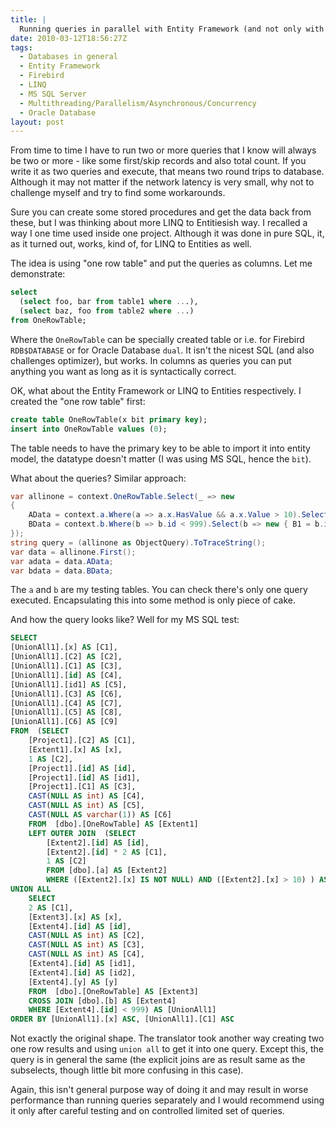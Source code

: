 ```yaml
---
title: |
  Running queries in parallel with Entity Framework (and not only with it)
date: 2010-03-12T18:56:27Z
tags:
  - Databases in general
  - Entity Framework
  - Firebird
  - LINQ
  - MS SQL Server
  - Multithreading/Parallelism/Asynchronous/Concurrency
  - Oracle Database
layout: post
---
```

From time to time I have to run two or more queries that I know will always be two or more - like some first/skip records and also total count. If you write it as two queries and execute, that means two round trips to database. Although it may not matter if the network latency is very small, why not to challenge myself and try to find some workarounds.

Sure you can create some stored procedures and get the data back from these, but I was thinking about more LINQ to Entitiesish way. I recalled a way I one time used inside one project. Although it was done in pure SQL, it, as it turned out, works, kind of, for LINQ to Entities as well.

The idea is using "one row table" and put the queries as columns. Let me demonstrate:

```sql
select
  (select foo, bar from table1 where ...),
  (select baz, foo from table2 where ...)
from OneRowTable;
```

Where the `OneRowTable` can be specially created table or i.e. for Firebird `RDB$DATABASE` or for Oracle Database `dual`. It isn't the nicest SQL (and also challenges optimizer), but works. In columns as queries you can put anything you want as long as it is syntactically correct.

OK, what about the Entity Framework or LINQ to Entities respectively. I created the "one row table" first:

```sql
create table OneRowTable(x bit primary key);
insert into OneRowTable values (0);
```

The table needs to have the primary key to be able to import it into entity model, the datatype doesn't matter (I was using MS SQL, hence the `bit`).

What about the queries? Similar approach:

```csharp
var allinone = context.OneRowTable.Select(_ => new
{
	AData = context.a.Where(a => a.x.HasValue && a.x.Value > 10).Select(a => new { A1 = a.id, A2 = a.id * 2 }),
	BData = context.b.Where(b => b.id < 999).Select(b => new { B1 = b.id, B2 = b.y }),
});
string query = (allinone as ObjectQuery).ToTraceString();
var data = allinone.First();
var adata = data.AData;
var bdata = data.BData;
```

The `a` and `b` are my testing tables. You can check there's only one query executed. Encapsulating this into some method is only piece of cake.

And how the query looks like? Well for my MS SQL test:

```sql
SELECT
[UnionAll1].[x] AS [C1],
[UnionAll1].[C2] AS [C2],
[UnionAll1].[C1] AS [C3],
[UnionAll1].[id] AS [C4],
[UnionAll1].[id1] AS [C5],
[UnionAll1].[C3] AS [C6],
[UnionAll1].[C4] AS [C7],
[UnionAll1].[C5] AS [C8],
[UnionAll1].[C6] AS [C9]
FROM  (SELECT
	[Project1].[C2] AS [C1],
	[Extent1].[x] AS [x],
	1 AS [C2],
	[Project1].[id] AS [id],
	[Project1].[id] AS [id1],
	[Project1].[C1] AS [C3],
	CAST(NULL AS int) AS [C4],
	CAST(NULL AS int) AS [C5],
	CAST(NULL AS varchar(1)) AS [C6]
	FROM  [dbo].[OneRowTable] AS [Extent1]
	LEFT OUTER JOIN  (SELECT
		[Extent2].[id] AS [id],
		[Extent2].[id] * 2 AS [C1],
		1 AS [C2]
		FROM [dbo].[a] AS [Extent2]
		WHERE ([Extent2].[x] IS NOT NULL) AND ([Extent2].[x] > 10) ) AS [Project1] ON 1 = 1
UNION ALL
	SELECT
	2 AS [C1],
	[Extent3].[x] AS [x],
	[Extent4].[id] AS [id],
	CAST(NULL AS int) AS [C2],
	CAST(NULL AS int) AS [C3],
	CAST(NULL AS int) AS [C4],
	[Extent4].[id] AS [id1],
	[Extent4].[id] AS [id2],
	[Extent4].[y] AS [y]
	FROM  [dbo].[OneRowTable] AS [Extent3]
	CROSS JOIN [dbo].[b] AS [Extent4]
	WHERE [Extent4].[id] < 999) AS [UnionAll1]
ORDER BY [UnionAll1].[x] ASC, [UnionAll1].[C1] ASC
```

Not exactly the original shape. The translator took another way creating two one row results and using `union all` to get it into one query. Except this, the query is in general the same (the explicit joins are as result same as the subselects, though little bit more confusing in this case).

Again, this isn't general purpose way of doing it and may result in worse performance than running queries separately and I would recommend using it only after careful testing and on controlled limited set of queries.